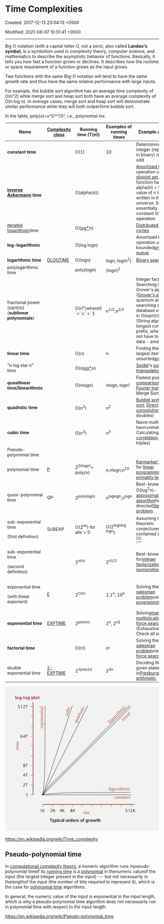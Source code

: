 # Time Complexities

Created: 2017-12-13 23:04:13 +0500

Modified: 2021-08-07 10:51:41 +0500

---

Big O notation (with a capital letter O, not a zero), also called **Landau's symbol,** is a symbolism used in complexity theory, computer science, and mathematics to describe the asymptotic behavior of functions. Basically, it tells you how fast a function grows or declines. It describes how the runtime or space requirement of a function grows as the input grows.

Two functions with the same Big-O notation will tend to have the same growth rate and thus have the same relative performance with large inputs.

For example, the bubble sort algorithm has an average time complexity of O(n^2) while merge sort and heap sort both have an average complexity of O(n log n). In average cases, merge sort and heap sort will demonstrate similar performance while they will both outperform bubble sort.

In the table, poly(*x*)=*x^O^*^(1)^, i.e., polynomial in*x*.

<table>
<colgroup>
<col style="width: 20%" />
<col style="width: 13%" />
<col style="width: 16%" />
<col style="width: 14%" />
<col style="width: 34%" />
</colgroup>
<thead>
<tr class="header">
<th><strong>Name</strong></th>
<th><a href="https://en.wikipedia.org/wiki/Complexity_class"><strong>Complexity class</strong></a></th>
<th><strong>Running time (T(n))</strong></th>
<th><strong>Examples of running times</strong></th>
<th><strong>Example algorithms</strong></th>
</tr>
</thead>
<tbody>
<tr>
<td><strong>constant time</strong></td>
<td></td>
<td>O(1)</td>
<td>10</td>
<td>Determining if an integer (represented in binary) is even or odd</td>
</tr>
<tr>
<td><strong><a href="https://en.wikipedia.org/wiki/Inverse_Ackermann_function">inverse Ackermann</a> time</strong></td>
<td></td>
<td>O(alpha(n))</td>
<td></td>
<td><a href="https://en.wikipedia.org/wiki/Amortized_time">Amortized time </a>per operation using a<a href="https://en.wikipedia.org/wiki/Disjoint_set_data_structure"> disjoint set </a>. This function has a value alpha(n) < 5, for any value of n that can be written in this physical universe. So essentially it's a constant time operation</td>
</tr>
<tr>
<td><a href="https://en.wikipedia.org/wiki/Iterated_logarithm">iterated logarithmic</a>time</td>
<td></td>
<td>O(<a href="https://en.wikipedia.org/wiki/Iterated_logarithm">log*</a>n)</td>
<td></td>
<td><a href="https://en.wikipedia.org/wiki/Cole-Vishkin_algorithm">Distributed coloring of cycles</a></td>
</tr>
<tr>
<td><strong>log-logarithmic</strong></td>
<td></td>
<td>O(log logn)</td>
<td></td>
<td>Amortized time per operation using a bounded<a href="https://en.wikipedia.org/wiki/Priority_queue">priority queue</a></td>
</tr>
<tr>
<td><strong>logarithmic time</strong></td>
<td><a href="https://en.wikipedia.org/wiki/DLOGTIME">DLOGTIME</a></td>
<td>O(logn)</td>
<td>logn, log(n<sup>2</sup>)</td>
<td><a href="https://en.wikipedia.org/wiki/Binary_search">Binary search</a></td>
</tr>
<tr>
<td>polylogarithmic time</td>
<td></td>
<td>poly(logn)</td>
<td>(logn)<sup>2</sup></td>
<td></td>
</tr>
<tr>
<td>fractional power (sqrt(n)) (<strong>sublinear polynomials</strong>)</td>
<td></td>
<td>O(n<sup>c</sup>)where0 `<` c `<` 1</td>
<td>n<sup>1/2</sup>,n<sup>2/3</sup></td>
<td>Integer factorization, Searching in a<a href="https://en.wikipedia.org/wiki/Kd-tree">kd-tree</a>, Grover's algorithm (<a href="https://en.wikipedia.org/wiki/Grover%27s_algorithm">Grover's algorithm</a>is a quantum algorithm for searching an unsorted database of n entries in O(sqrt(n))time.) (String algorithm like longest common prefix, where you do not have to see every data - small oh)</td>
</tr>
<tr>
<td><strong>linear time</strong></td>
<td></td>
<td>O(n)</td>
<td>n</td>
<td>Finding the smallest or largest item in an unsorted<a href="https://en.wikipedia.org/wiki/Array_data_structure">array</a></td>
</tr>
<tr>
<td>"n log star n" time</td>
<td></td>
<td>O(n<a href="https://en.wikipedia.org/wiki/Iterated_logarithm">log*</a>n)</td>
<td></td>
<td><a href="https://en.wikipedia.org/wiki/Raimund_Seidel">Seidel</a>'s <a href="https://en.wikipedia.org/wiki/Polygon_triangulation">polygon triangulation</a>algorithm.</td>
</tr>
<tr>
<td><strong>quasilinear time/linearithmic</strong></td>
<td></td>
<td>O(nlogn)</td>
<td>nlogn, logn!</td>
<td>Fastest possible <a href="https://en.wikipedia.org/wiki/Comparison_sort">comparison sort</a>; <a href="https://en.wikipedia.org/wiki/Fast_Fourier_transform">Fast Fourier transform</a>, Merge Sort</td>
</tr>
<tr>
<td><strong>quadratic time</strong></td>
<td></td>
<td>O(n<sup>2</sup>)</td>
<td>n<sup>2</sup></td>
<td><a href="https://en.wikipedia.org/wiki/Bubble_sort">Bubble sort</a>; <a href="https://en.wikipedia.org/wiki/Insertion_sort">Insertion sort</a>; <a href="https://en.wikipedia.org/wiki/Convolution_theorem">Direct convolution</a> (Check all doubles)</td>
</tr>
<tr>
<td><strong>cubic time</strong></td>
<td></td>
<td>O(n<sup>3</sup>)</td>
<td>n<sup>3</sup></td>
<td>Naive multiplication of twon×nmatrices. Calculating <a href="https://en.wikipedia.org/wiki/Partial_correlation">partial correlation</a>. (Check all triples)</td>
</tr>
<tr>
<td>Pseudo-polynomial time</td>
<td></td>
<td></td>
<td></td>
<td></td>
</tr>
<tr>
<td>polynomial time</td>
<td><a href="https://en.wikipedia.org/wiki/P_(complexity)">P</a></td>
<td>2<sup>O(logn)</sup>= poly(n)</td>
<td>n,nlogn,n<sup>10</sup></td>
<td><a href="https://en.wikipedia.org/wiki/Karmarkar%27s_algorithm">Karmarkar's algorithm </a>for <a href="https://en.wikipedia.org/wiki/Linear_programming">linear programming</a>;<a href="https://en.wikipedia.org/wiki/AKS_primality_test">AKS primality test</a></td>
</tr>
<tr>
<td>quasi-polynomial time</td>
<td>QP</td>
<td>2<sup>poly(logn)</sup></td>
<td>n<sup>loglogn</sup>,n<sup>logn</sup></td>
<td>Best-known O(log<sup>2</sup>n)-<a href="https://en.wikipedia.org/wiki/Approximation_algorithm">approximation algorithm</a>for the directed<a href="https://en.wikipedia.org/wiki/Steiner_tree_problem">Steiner tree problem</a>.</td>
</tr>
<tr>
<td><p>sub-exponential time</p>
<p>(first definition)</p></td>
<td>SUBEXP</td>
<td>O(2<sup>nε</sup>) for allε`>`0</td>
<td>O(2<sup>lognlog logn</sup>)</td>
<td>Assuming complexity theoretic conjectures,<a href="https://en.wikipedia.org/wiki/Bounded-error_probabilistic_polynomial">BPP</a>is contained in SUBEXP.<a href="https://en.wikipedia.org/wiki/Time_complexity#cite_note-bpp-3"><sup>[3]</sup></a></td>
</tr>
<tr>
<td><p>sub-exponential time</p>
<p>(second definition)</p></td>
<td></td>
<td>2<sup>o(n)</sup></td>
<td>2<sup>n1/3</sup></td>
<td>Best-known algorithm for<a href="https://en.wikipedia.org/wiki/Integer_factorization">integer factorization</a>and<a href="https://en.wikipedia.org/wiki/Graph_isomorphism_problem">graph isomorphism</a></td>
</tr>
<tr>
<td><p>exponential time</p>
<p>(with linear exponent)</p></td>
<td><a href="https://en.wikipedia.org/wiki/E_(complexity)">E</a></td>
<td>2<sup>O(n)</sup></td>
<td>1.1<sup>n</sup>, 10<sup>n</sup></td>
<td>Solving the<a href="https://en.wikipedia.org/wiki/Traveling_salesman_problem">traveling salesman problem</a>using<a href="https://en.wikipedia.org/wiki/Dynamic_programming">dynamic programming</a></td>
</tr>
<tr>
<td><strong>exponential time</strong></td>
<td><a href="https://en.wikipedia.org/wiki/EXPTIME">EXPTIME</a></td>
<td>2<sup>poly(n)</sup></td>
<td>2<sup>n</sup>, 2<sup>n2</sup></td>
<td>Solving<a href="https://en.wikipedia.org/wiki/Matrix_chain_multiplication">matrix chain multiplication</a>via<a href="https://en.wikipedia.org/wiki/Brute-force_search">brute-force search</a> (Exhaustive Search / Check all subsets)</td>
</tr>
<tr>
<td><strong>factorial time</strong></td>
<td></td>
<td>O(n!)</td>
<td>n!</td>
<td>Solving the<a href="https://en.wikipedia.org/wiki/Travelling_salesman_problem">traveling salesman problem</a>via<a href="https://en.wikipedia.org/wiki/Brute-force_search">brute-force search</a></td>
</tr>
<tr>
<td>double exponential time</td>
<td><a href="https://en.wikipedia.org/wiki/2-EXPTIME">2-EXPTIME</a></td>
<td>2<sup>2poly(n)</sup></td>
<td>2<sup>2n</sup></td>
<td>Deciding the truth of a given statement in<a href="https://en.wikipedia.org/wiki/Presburger_arithmetic">Presburger arithmetic</a></td>
</tr>
</tbody>
</table>

![image](media/Time-Complexities-image1.png)

<https://en.wikipedia.org/wiki/Time_complexity>

## Pseudo-polynomial time

In [computational complexity theory](https://en.wikipedia.org/wiki/Computational_complexity_theory), a numeric algorithm runs inpseudo-polynomial timeif its [running time](https://en.wikipedia.org/wiki/Computation_time) is a [polynomial](https://en.wikipedia.org/wiki/Polynomial) in thenumeric valueof the input (the largest integer present in the input) --- but not necessarily in thelengthof the input (the number of bits required to represent it), which is the case for [polynomial time](https://en.wikipedia.org/wiki/Polynomial_time) algorithms.

In general, the numeric value of the input is exponential in the input length, which is why a pseudo-polynomial time algorithm does not necessarily run in polynomial time with respect to the input length.

<https://en.wikipedia.org/wiki/Pseudo-polynomial_time>
